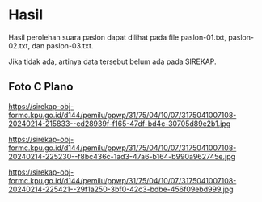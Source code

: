 # Hasil

Hasil perolehan suara paslon dapat dilihat pada file paslon-01.txt, paslon-02.txt, dan paslon-03.txt.

Jika tidak ada, artinya data tersebut belum ada pada SIREKAP.

## Foto C Plano

https://sirekap-obj-formc.kpu.go.id/d144/pemilu/ppwp/31/75/04/10/07/3175041007108-20240214-215833--ed28939f-f165-47df-bd4c-30705d89e2b1.jpg

https://sirekap-obj-formc.kpu.go.id/d144/pemilu/ppwp/31/75/04/10/07/3175041007108-20240214-225230--f8bc436c-1ad3-47a6-b164-b990a962745e.jpg

https://sirekap-obj-formc.kpu.go.id/d144/pemilu/ppwp/31/75/04/10/07/3175041007108-20240214-225421--29f1a250-3bf0-42c3-bdbe-456f09ebd999.jpg
